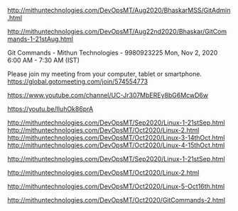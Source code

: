http://mithuntechnologies.com/DevOpsMT/Aug2020/BhaskarMSS/GitAdmin.html

http://mithuntechnologies.com/DevOpsMT/Aug22nd2020/Bhaskar/GitCommands-1-21stAug.html

Git Commands - Mithun Technologies - 9980923225
Mon, Nov 2, 2020 6:00 AM - 7:30 AM (IST)

Please join my meeting from your computer, tablet or smartphone.
https://global.gotomeeting.com/join/574554773

https://www.youtube.com/channel/UC-Jr307MbEREy8bG6McwD6w

https://youtu.be/IluhOk86prA

http://mithuntechnologies.com/DevOpsMT/Sep2020/Linux-1-21stSep.html
http://mithuntechnologies.com/DevOpsMT/Oct2020/Linux-2.html
http://mithuntechnologies.com/DevOpsMT/Oct2020/Linux-3-14thOct.html
http://mithuntechnologies.com/DevOpsMT/Oct2020/Linux-4-15thOct.html

http://mithuntechnologies.com/DevOpsMT/Sep2020/Linux-1-21stSep.html

http://mithuntechnologies.com/DevOpsMT/Oct2020/Linux-2.html

http://mithuntechnologies.com/DevOpsMT/Oct2020/Linux-5-Oct16th.html

http://mithuntechnologies.com/DevOpsMT/Oct2020/GitCommands-2.html
